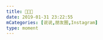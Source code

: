 ```yaml
---
title: 🍓🍒🙂
date: 2019-01-31 23:22:55
mCategories: [说说,朋友圈,Instagram]
type: moment
---
```


<div id="pics-20190131232255"></div>

<script>
var data = [
    {"link": "2019-01-31_000000.jpeg", "type": "shuoshuo"},
    {"link": "2019-01-31_000001.jpeg", "type": "shuoshuo"}
];
picsRender(data, "pics-20190131232255");
</script>
